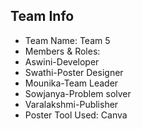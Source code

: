 ## Team Info

- Team Name: Team 5
- Members & Roles:
- Aswini-Developer
- Swathi-Poster Designer
- Mounika-Team Leader
- Sowjanya-Problem solver
- Varalakshmi-Publisher
- Poster Tool Used: Canva
